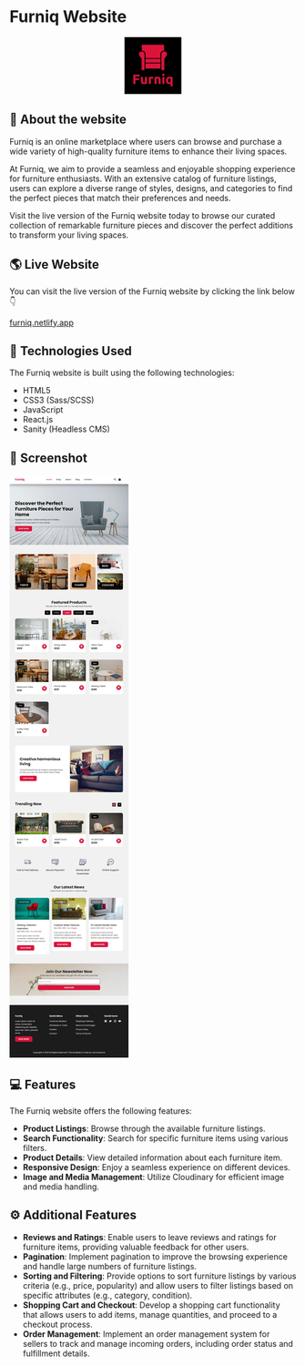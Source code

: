# Furniq Website

<div align = 'center'>
 <img src="./frontend/public/logo.png" alt="Furniq Logo" style="width: 100px;"/>
</div>

## 📃 About the website

Furniq is an online marketplace where users can browse and purchase a wide variety of high-quality furniture items to enhance their living spaces.

At Furniq, we aim to provide a seamless and enjoyable shopping experience for furniture enthusiasts. With an extensive catalog of furniture listings, users can explore a diverse range of styles, designs, and categories to find the perfect pieces that match their preferences and needs.

Visit the live version of the Furniq website today to browse our curated collection of remarkable furniture pieces and discover the perfect additions to transform your living spaces.

## 🌎 Live Website

You can visit the live version of the Furniq website by clicking the link below 👇

[furniq.netlify.app](https://furniq.netlify.app/)

## 🧰 Technologies Used

The Furniq website is built using the following technologies:

- HTML5
- CSS3 (Sass/SCSS)
- JavaScript
- React.js
- Sanity (Headless CMS)

## 📸 Screenshot

![Homepage](./frontend/src/assets/img/furniq-website.webp)

## 💻 Features

The Furniq website offers the following features:

- **Product Listings**: Browse through the available furniture listings.
- **Search Functionality**: Search for specific furniture items using various filters.
- **Product Details**: View detailed information about each furniture item.
- **Responsive Design**: Enjoy a seamless experience on different devices.
- **Image and Media Management**: Utilize Cloudinary for efficient image and media handling.

## ⚙ Additional Features

- **Reviews and Ratings**: Enable users to leave reviews and ratings for furniture items, providing valuable feedback for other users.
- **Pagination**: Implement pagination to improve the browsing experience and handle large numbers of furniture listings.
- **Sorting and Filtering**: Provide options to sort furniture listings by various criteria (e.g., price, popularity) and allow users to filter listings based on specific attributes (e.g., category, condition).
- **Shopping Cart and Checkout**: Develop a shopping cart functionality that allows users to add items, manage quantities, and proceed to a checkout process.
- **Order Management**: Implement an order management system for sellers to track and manage incoming orders, including order status and fulfillment details.
